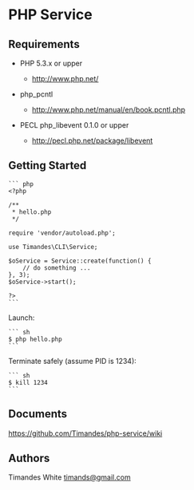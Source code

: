 PHP Service
===========

Requirements
------------

* PHP 5.3.x or upper

    * http://www.php.net/

* php_pcntl

    * http://www.php.net/manual/en/book.pcntl.php

* PECL php_libevent 0.1.0 or upper

    * http://pecl.php.net/package/libevent

Getting Started
---------------

    ``` php
    <?php

    /**
     * hello.php
     */

    require 'vendor/autoload.php';

    use Timandes\CLI\Service;

    $oService = Service::create(function() {
        // do something ...
    }, 3);
    $oService->start();

    ?>
    ```

Launch:

    ``` sh
    $ php hello.php
    ```

Terminate safely (assume PID is 1234):

    ``` sh
    $ kill 1234
    ```

Documents
---------

https://github.com/Timandes/php-service/wiki

Authors
-------

Timandes White <timands@gmail.com>
